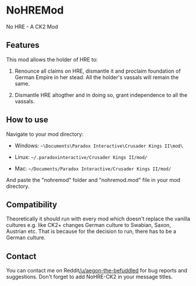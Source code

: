 # NoHREMod
No HRE - A CK2 Mod

## Features

This mod allows the holder of HRE to:

1. Renounce all claims on HRE, dismantle it and proclaim foundation of German Empire in her stead. All the holder's vassals will remain the same. 

2. Dismantle HRE altogther and in doing so, grant independence to all the vassals.

## How to use

Navigate to your mod directory:

- Windows: `~\Documents\Paradox Interactive\Crusader Kings II\mod\`

- Linux: `~/.paradoxinteractive/Crusader Kings II/mod/`

- Mac: `~/Documents/Paradox Interactive/Crusader Kings II/mod/`

And paste the "nohremod" folder and "nohremod.mod" file in your mod directory. 

## Compatibility

Theoretically it should run with every mod which doesn't replace the vanilla cultures e.g. like CK2+ changes German culture to Swabian, Saxon, Austrian etc. That is because for the decision to run, there has to be a German culture.


## Contact

You can contact me on Reddit[/u/aegon-the-befuddled](https://www.reddit.com/user/aegon-the-befuddled/) for bug reports and suggestions. Don't forget to add NoHRE-CK2 in your message titles.
